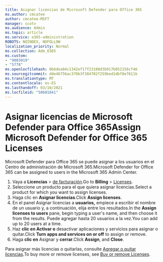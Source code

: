 ```yaml
---
title: Asignar licencias de Microsoft Defender para Office 365
ms.author: cmcatee
author: cmcatee-MSFT
manager: scotv
ms.audience: Admin
ms.topic: article
ms.service: o365-administration
ROBOTS: NOINDEX, NOFOLLOW
localization_priority: Normal
ms.collection: Adm_O365
ms.custom:
- "9003019"
- "5778"
ms.openlocfilehash: 0b6dea84c1342ef17f23180d3b917b052158cf46
ms.sourcegitcommit: dde46756ac370b3f384702f259bed1dbf8e7611b
ms.translationtype: MT
ms.contentlocale: es-ES
ms.lasthandoff: 03/10/2021
ms.locfileid: "50601841"
---
```

# <a name="assign-microsoft-defender-for-office-365-licenses"></a><span data-ttu-id="fefe5-102">Asignar licencias de Microsoft Defender para Office 365</span><span class="sxs-lookup"><span data-stu-id="fefe5-102">Assign Microsoft Defender for Office 365 Licenses</span></span>

<span data-ttu-id="fefe5-103">Microsoft Defender para Office 365 se puede asignar a los usuarios en el Centro de administración de Microsoft 365.</span><span class="sxs-lookup"><span data-stu-id="fefe5-103">Microsoft Defender for Office 365 can be assigned to users in the Microsoft 365 Admin Center.</span></span>

1. <span data-ttu-id="fefe5-104">Vaya a **Licencias**  >  [de facturación](https://go.microsoft.com/fwlink/p/?linkid=842264).</span><span class="sxs-lookup"><span data-stu-id="fefe5-104">Go to **Billing** > [Licenses](https://go.microsoft.com/fwlink/p/?linkid=842264).</span></span>
2. <span data-ttu-id="fefe5-105">Seleccione un producto para el que quiera asignar licencias.</span><span class="sxs-lookup"><span data-stu-id="fefe5-105">Select a product for which you want to assign licenses.</span></span>
3. <span data-ttu-id="fefe5-106">Haga clic en **Asignar licencias**.</span><span class="sxs-lookup"><span data-stu-id="fefe5-106">Click **Assign licenses**.</span></span>
4. <span data-ttu-id="fefe5-107">En el panel Asignar licencias a **usuarios,**  empiece a escribir el nombre de un usuario y, a continuación, elija entre los resultados.</span><span class="sxs-lookup"><span data-stu-id="fefe5-107">In the **Assign licenses to users**  pane, begin typing a user's name, and then choose it from the results.</span></span> <span data-ttu-id="fefe5-108">Puede agregar hasta 20 usuarios a la vez.</span><span class="sxs-lookup"><span data-stu-id="fefe5-108">You can add up to 20 users at a time.</span></span>
5. <span data-ttu-id="fefe5-109">Haz **clic en Activar o**  desactivar aplicaciones y servicios para asignar o quitar.</span><span class="sxs-lookup"><span data-stu-id="fefe5-109">Click **Turn apps and services on or off**  to assign or remove.</span></span>
6. <span data-ttu-id="fefe5-110">Haga **clic en** Asignar y  **cerrar**.</span><span class="sxs-lookup"><span data-stu-id="fefe5-110">Click **Assign**, and  **Close**.</span></span>

<span data-ttu-id="fefe5-111">Para asignar más licencias o quitarlas, consulte [Agregar o quitar licencias](https://docs.microsoft.com/microsoft-365/commerce/licenses/buy-licenses#buy-or-remove-licenses-for-your-business-subscription).</span><span class="sxs-lookup"><span data-stu-id="fefe5-111">To buy more or remove licenses, see [Buy or remove Licenses](https://docs.microsoft.com/microsoft-365/commerce/licenses/buy-licenses#buy-or-remove-licenses-for-your-business-subscription).</span></span>